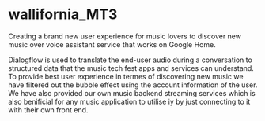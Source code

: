 # wallifornia_MT3

Creating a brand new user experience for music lovers to discover new music over voice assistant service that works on Google Home.

Dialogflow is used to translate the end-user audio during a conversation to structured data that the music tech fest apps and services can understand. 
To provide best user experience in termes of discovering new music we have filtered out the bubble effect using the account information of the user.
We have also provided our own music backend streaming services which is also benificial for any music application to utilise iy by just connecting to it with their own front end.


